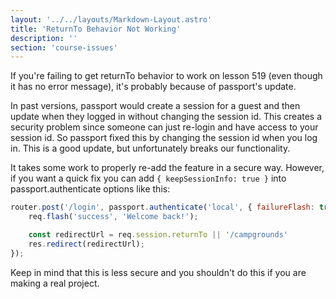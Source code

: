 ```yaml
---
layout: '../../layouts/Markdown-Layout.astro'
title: 'ReturnTo Behavior Not Working'
description: ''
section: 'course-issues'
---
```


If you're failing to get returnTo behavior to work on lesson 519 (even though it has no error message), it's probably because of passport's update.

In past versions, passport would create a session for a guest and then update when they logged in without changing the session id. This creates a security problem since someone can just re-login and have access to your session id. So passport fixed this by changing the session id when you log in. This is a good update, but unfortunately breaks our functionality.

It takes some work to properly re-add the feature in a secure way. However, if you want a quick fix you can add `{ keepSessionInfo: true }` into passport.authenticate options like this:
```js
router.post('/login', passport.authenticate('local', { failureFlash: true, failureRedirect: '/login', keepSessionInfo: true  }), (req, res) => 
	req.flash('success', 'Welcome back!');

	const redirectUrl = req.session.returnTo || '/campgrounds'
	res.redirect(redirectUrl);
});
```
Keep in mind that this is less secure and you shouldn't do this if you are making a real project.